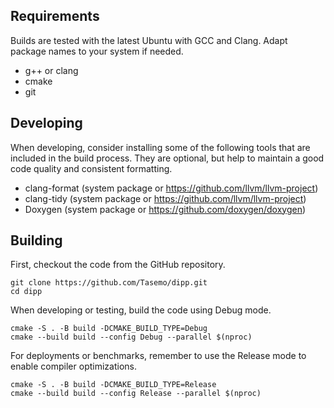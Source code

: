 ## Requirements

Builds are tested with the latest Ubuntu with GCC and Clang. Adapt package names to your system if needed.

- g++ or clang
- cmake
- git

## Developing

When developing, consider installing some of the following tools that are included in the build process. They are optional, but help to maintain a good code quality and consistent formatting.

- clang-format (system package or https://github.com/llvm/llvm-project)
- clang-tidy (system package or https://github.com/llvm/llvm-project)
- Doxygen (system package or https://github.com/doxygen/doxygen)

## Building

First, checkout the code from the GitHub repository.

```shell
git clone https://github.com/Tasemo/dipp.git
cd dipp
```

When developing or testing, build the code using Debug mode.

```shell
cmake -S . -B build -DCMAKE_BUILD_TYPE=Debug
cmake --build build --config Debug --parallel $(nproc)
```

For deployments or benchmarks, remember to use the Release mode to enable compiler optimizations.

```shell
cmake -S . -B build -DCMAKE_BUILD_TYPE=Release
cmake --build build --config Release --parallel $(nproc)
```
